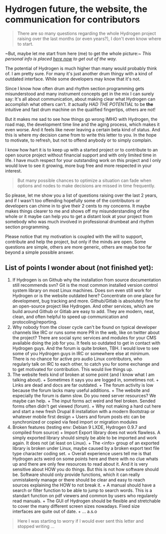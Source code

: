 # Hydrogen future, the website, the communication for contributors

> There are so many questions regarding the whole Hydrogen project raising over the last months (or even years?), I don't even know where to start.

~But, maybe let me start from here (me) to get the whole picture:~ *This personal info is placed [here now](AUTHOR.md) to get out of the way.*

The potential of Hydrogen is much higher than many would probably think of. I am pretty sure. For many it's just another drum thingy with a kind of outdated interface. While some developers may know that it's not. 

Since I know how often drum and rhythm section programming gets misunderstood and many instrument concepts get in the mix I can surely say: It's all about communication, about making clear what Hydrogen can accomplish what others can't. _It_ actually _HAD THE POTENTIAL_ to be __the__ intuitive and fast drum machine on the qualified fingertips, others are not!

But it makes me sad to see how things go wrong IMHO with Hydrogen, the road map, the development time line and the aging process, which makes it even worse. And it feels like never leaving a certain beta kind of status. And this is where my decision came from to write this letter to you. In the hope to motivate, to refresh, but not to offend anybody or to simply complain.

I know how hart it is to keep up with a started project or to contribute to an open source project without financial support and with only limited time in life. I have much respect for your outstanding work on this project and I only would love to see it growing, more bug free and more respected in your interest.

> But many possible chances to optimize a situation can fade when options and nodes to make decisions are missed in time frequently.

So please, let me show you a list of questions raising over the last 2 years, and if I wasn't too offending hopefully some of the contributors or developers can chime in to give their 2 cents to my concerns. It maybe makes things clearer to me and shows off my misunderstanding of the whole or it maybe can help you to get a distant look at your project from somebody who was much involved in professional drumbeat and rhythm section programming. 

Please notice that my motivation is coupled with the will to support, contribute and help the project, but only if the minds are open. Some questions are simple, others are more generic, others are maybe too far beyond a simple possible answer.

## List of points I wonder about (not finished yet):

  1. If Hydrogen is on Github why the installation from source documentation still recommends svn? Git is the most common installed version control system library on most Linux machines. Does svn even still work for Hydrogen or is the website outdated here? Concentrate on one place for development, bug tracking and more. Github/Gitlab is absolutely fine for an open-source project like Hydrogen. And other services, which are build around Github or Gitlab are easy to add. They are modern, neat, clean, and often helpful to speed up communication and protocoling/reporting.
  2. Why nobody from the closer cycle can't be found on typical developer channels like IRC or runs some more PR in the web, like on twitter about the project? There are social sync services and modules for your CMS available doing the job for you. It feels so outdated to get in contact with Hydrogen guys. And the forum is quite broken, TBH. I would love to see some of you Hydrogen guys in IRC or somewhere else at minimum. There is no chance for active pro audio Linux contributors, who regularly talk on IRC to each other, to catch you for some exchange and to get motivated for contribution. This would live things up.
  3. The website feels kind of broken at some point (and I know what I am talking about).
    + Sometimes it says you are logged in, sometimes not. 
    + Links are dead and docs are far outdated.
    + The forum activity is low because the forum lacks many useful additions.
    + The website and especially the forum is damn slow. Do you need server resources? We maybe can help.
    + The input forms act weird and feel broken. Sended forms often didn't get viewed (forum).
    + Why not making a hard cut here and start a new fresh Drupal 8 installation with a modern Bootstrap or whatever mobile first design
    + Users and forum posts etc can be synchronized or copied via feed import or migration modules
  4. Broken features (testing env: Debian 9 LXDE, Hydrogen 0.9.7 and compiled from source)
    + Import Export library does not work flawless. A simply exported library should simply be able to be imported and work again. It does not (at least on Linux).
    + The \<info\> group of an exported library is broken under Linux, maybe caused by a broken export text file type character coding set.
    + Overall experience users tell me is that Hydrogen acts weird on some points here and there with no clue whats up and there are only few resources to read about it. And it is very sensitive about HOW you do things. But this is not how software should be. Software should only provide functions, which it can really unmistakenly manage or there should be clear and easy to reach sources explaining the HOW to not break it.
    + A manual should have a search or filter function to be able to jump to search words. This is a standart function on pdf viewers and common by users who regularely read manuals.
    + The GUI of Hydrogen should be flexible and stretchable to cover the many different screen sizes nowadays. Fixed size interfaces are quite out of date.
    + ... a.s.o
 
 > Here I was starting to worry if I would ever sent this letter and stopped writing ...
